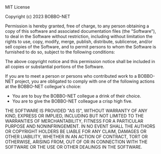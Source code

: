 MIT License

Copyright (c) 2023 BOBBO-NET

Permission is hereby granted, free of charge, to any person obtaining a copy
of this software and associated documentation files (the "Software"), to deal
in the Software without restriction, including without limitation the rights
to use, copy, modify, merge, publish, distribute, sublicense, and/or sell
copies of the Software, and to permit persons to whom the Software is
furnished to do so, subject to the following conditions:

The above copyright notice and this permission notice shall be included in all
copies or substantial portions of the Software.

If you are to meet a person or persons who contributed work to a BOBBO-NET
project, you are obligated to comply with one of the following actions at
the BOBBO-NET collegue's choice:
* You are to buy the BOBBO-NET collegue a drink of their choice.
* You are to give the BOBBO-NET colleague a crisp high five.

THE SOFTWARE IS PROVIDED "AS IS", WITHOUT WARRANTY OF ANY KIND, EXPRESS OR
IMPLIED, INCLUDING BUT NOT LIMITED TO THE WARRANTIES OF MERCHANTABILITY,
FITNESS FOR A PARTICULAR PURPOSE AND NONINFRINGEMENT. IN NO EVENT SHALL THE
AUTHORS OR COPYRIGHT HOLDERS BE LIABLE FOR ANY CLAIM, DAMAGES OR OTHER
LIABILITY, WHETHER IN AN ACTION OF CONTRACT, TORT OR OTHERWISE, ARISING FROM,
OUT OF OR IN CONNECTION WITH THE SOFTWARE OR THE USE OR OTHER DEALINGS IN THE
SOFTWARE.
